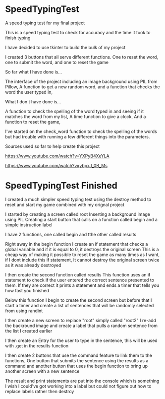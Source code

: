 # SpeedTypingTest
A speed typing test for my final project

This is a speed typing test to check for accuracy and the time it took to finish typing

I have decided to use tkinter to build the bulk of my project

I created 3 buttons that all serve different functions. One to reset the word, one to submit the word, and one to reset the game

So far what I have done is...

The interface of the project including an image background using PIL from Pillow,
A function to get a new random word,
and a function that checks the word the user typed in,

What I don't have done is...

A function to check the spelling of the word typed in and seeing if it matches the word from my list,
A time function to give a clock,
And a function to reset the game,

I've started on the check_word function to check the spelling of the words but had trouble with running a few different things into the parameters.

Sources used so far to help create this project

https://www.youtube.com/watch?v=YXPyB4XeYLA

https://www.youtube.com/watch?v=ybpxJ_0B_Ms

# SpeedTypingTest Finished

I created a much simpler speed typing test using the destroy method to reset and start my game combined with my orignal project

I started by creating a screen called root
Inserting a background image using PIL
Creating a start button that calls on a function called begin
and a simple instruction label

I have 2 functions, one called begin and tthe other called results

Right away in the begin function I create an if statement that checks a global variable and if it is equal to 0, it destroys the original screen
This is a cheap way of making it possible to reset the game as many times as I want, if I dont include this if statement, It cannot destroy the original screen twice as it was already destroyed

I then create the second function called results
This function uses an if statement to check if the user entered the correct sentence presented to them.
If they are correct it prints a statement and ends a timer that tells you how fast you finished

Below this function I begin to create the second screen but before that I start a timer and create a list of sentences that will be randomly selected from using randint

I then create a new screen to replace "root" simply called "root2"
I re-add the backround image and create a label that pulls a random sentence from the list I created earlier

I then create an Entry for the user to type in the sentence, this will be used with .get in the results function

I then create 2 buttons that use the command feature to link them to the functions, One button that submits the sentence using the results as a command
and another button that uses the begin function to bring up another screen with a new sentence

The result and print statements are put into the console which is something I wish I could've got working into a label but could not figure out how to replace labels rather then destroy
